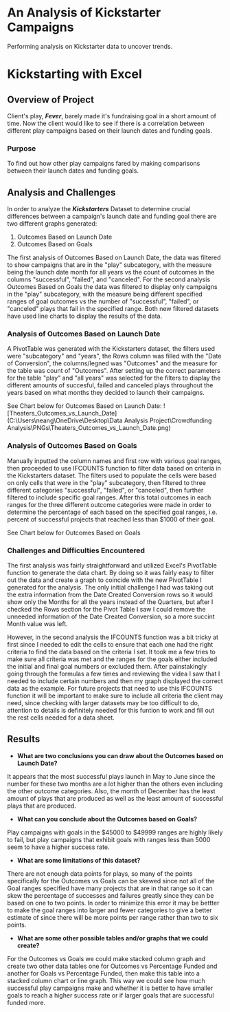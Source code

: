 # An Analysis of Kickstarter Campaigns

Performing analysis on Kickstarter data to uncover trends.

# Kickstarting with Excel

## Overview of Project

Client's play, ***Fever***, barely made it's fundraising goal in a short amount of time. Now the client would like to see if there is a correlation between different play campaigns based on their launch dates and funding goals.

### Purpose

To find out how other play campaigns fared by making comparisons between their launch dates and funding goals.  

## Analysis and Challenges

In order to analyze the ***Kickstarters*** Dataset to determine crucial differences between a campaign's launch date and funding goal there are two different graphs generated:

1. Outcomes Based on Launch Date
2. Outcomes Based on Goals

The first analysis of Outcomes Based on Launch Date, the data was filtered to show campaigns that are in the "play" subcategory, with the measure being the launch date month for all years vs the count of outcomes in the columns "successful", "failed", and "canceled".  For the second analysis Outcomes Based on Goals the data was filtered to display only campaigns in the "play" subcategory, with the measure being different specified ranges of goal outcomes vs the number of "successful", "failed", or "canceled" plays that fail in the specified range. Both new filtered datasets have used line charts to display the results of the data. 

### Analysis of Outcomes Based on Launch Date

A PivotTable was generated with the Kickstarters dataset, the filters used were "subcategory" and "years", the Rows column was filled with the "Date of Conversion", the columns/legned was "Outcomes" and the measure for the table was count of "Outcomes". After setting up the correct parameters for the table "play" and "all years" was selected for the filters to display the different amounts of succesful, failed and canceled plays throughout the years based on what months they decided to launch their campaigns.

See Chart below for Outcomes Based on Launch Date:
<picture>
![Theaters_Outcomes_vs_Launch_Date](C:\Users\neang\OneDrive\Desktop\Data Analysis Project\Crowdfunding Analysis\PNGs\Theaters_Outcomes_vs_Launch_Date.png)
</picture>

### Analysis of Outcomes Based on Goals

Manually inputted the column names and first row with various goal ranges, then proceeded to use IFCOUNTS function to filter data based on criteria in the Kickstarters dataset. The filters used to populate the cells were based on only cells that were in the "play" subcategory, then filtered to three different categories "successful", "failed", or "canceled", then further filtered to include specific goal ranges. After this total outcomes in each ranges for the three different outcome categories were made in order to determine the percentage of each based on the specified goal ranges, i.e. percent of successful projects that reached less than $1000 of their goal. 

See Chart below for Outcomes Based on Goals
<picture>

</picture>

### Challenges and Difficulties Encountered
The first analysis was fairly straightforward and utilized Excel's PivotTable function to generate the data chart. By doing so it was fairly easy to filter out the data and create a graph to coincide with the new PivotTable I generated for the analysis. The only initial challenge I had was taking out the extra information from the Date Created Conversion rows so it would show only the Months for all the years instead of the Quarters, but after I checked the Rows section for the Pivot Table I saw I could remove the unneeded information of the Date Created Conversion, so a more succint Month value was left.

However, in the second analysis the IFCOUNTS function was a bit tricky at first since I needed to edit the cells to ensure that each one had the right criteria to find the data based on the criteria I set. It took me a few tries to make sure all criteria was met and the ranges for the goals either included the initial and final goal numbers or excluded them. After painstakingly going through the formulas a few times and reviewing the videa I saw that I needed to include certain numbers and then my graph displayed the correct data as the example. For future projects that need to use this IFCOUNTS function it will be important to make sure to include all criteria the client may need, since checking with larger datasets may be too difficult to do, attention to details is definitely needed for this funtion to work and fill out the rest cells needed for a data sheet.

## Results

- **What are two conclusions you can draw about the Outcomes based on Launch Date?**

It appears that the most successful plays launch in May to June since the number for these two months are a lot higher than the others even including the other outcome categories. Also, the month of December has the least amount of plays that are produced as well as the least amount of successful plays that are produced. 

- **What can you conclude about the Outcomes based on Goals?**

Play campaigns with goals in the $45000 to $49999 ranges are highly likely to fail, but play campaigns that exhibit goals with ranges less than 5000 seem to have a higher success rate. 

- **What are some limitations of this dataset?**

There are not enough data points for plays, so many of the points specifically for the Outcomes vs Goals can be skewed since not all of the Goal ranges specified have many projects that are in that range so it can skew the percentage of successes and failures greatly since they can be based on one to two points. In order to minimize this error it may be bettter to make the goal ranges into larger and fewer categories to give a better estimate of since there will be more points per range rather than two to six points. 

- **What are some other possible tables and/or graphs that we could create?**

For the Outcomes vs Goals we could make stacked column graph and create two other data tables one for Outcomes vs Percentage Funded and another for Goals vs Percentage Funded, then make this table into a stacked column chart or line graph. This way we could see how much successful play campaigns make and whether it is better to have smaller goals to reach a higher success rate or if larger goals that are successful funded more.  
